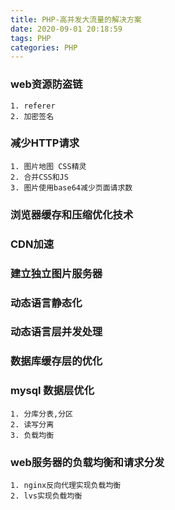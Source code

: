 ```yaml
---
title: PHP-高并发大流量的解决方案
date: 2020-09-01 20:18:59
tags: PHP
categories: PHP
---
```


### web资源防盗链
    1. referer
    2. 加密签名

### 减少HTTP请求
    1. 图片地图 CSS精灵
    2. 合并CSS和JS
    3. 图片使用base64减少页面请求数
### 浏览器缓存和压缩优化技术

### CDN加速

### 建立独立图片服务器

### 动态语言静态化

### 动态语言层并发处理

### 数据库缓存层的优化

### mysql 数据层优化
    1. 分库分表,分区
    2. 读写分离
    3. 负载均衡
### web服务器的负载均衡和请求分发
    1. nginx反向代理实现负载均衡
    2. lvs实现负载均衡














